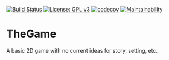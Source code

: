 [![Build Status](https://travis-ci.org/Ross-Alexandra/TheGame.svg?branch=master)](https://travis-ci.org/Ross-Alexandra/TheGame)
[![License: GPL v3](https://img.shields.io/badge/License-GPLv3-blue.svg)](https://www.gnu.org/licenses/gpl-3.0)
[![codecov](https://codecov.io/gh/Ross-Alexandra/TheGame/branch/master/graph/badge.svg)](https://codecov.io/gh/Ross-Alexandra/TheGame)
[![Maintainability](https://api.codeclimate.com/v1/badges/9650ffb60ccea8bfb4bc/maintainability)](https://codeclimate.com/github/Ross-Alexandra/TheGame/maintainability)

# TheGame
A basic 2D game with no current ideas for story, setting, etc.
